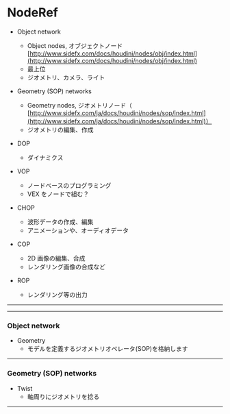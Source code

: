 # NodeRef  



- Object network   
  - Object nodes, オブジェクトノード [http://www.sidefx.com/docs/houdini/nodes/obj/index.html](http://www.sidefx.com/docs/houdini/nodes/obj/index.html)
  - 最上位  
  - ジオメトリ、カメラ、ライト  

- Geometry (SOP) networks  
  - Geometry nodes, ジオメトリノード（ [http://www.sidefx.com/ja/docs/houdini/nodes/sop/index.html](http://www.sidefx.com/ja/docs/houdini/nodes/sop/index.html)）   
  - ジオメトリの編集、作成  

- DOP  
  - ダイナミクス  

- VOP  
  - ノードベースのプログラミング  
  - VEX をノードで組む？  

- CHOP  
  - 波形データの作成、編集  
  - アニメーションや、オーディオデータ  

- COP  
  - 2D 画像の編集、合成  
  - レンダリング画像の合成など  

- ROP  
  - レンダリング等の出力  



---  

---  


### Object network   


- Geometry  
  - モデルを定義するジオメトリオペレータ(SOP)を格納します  


---  


### Geometry (SOP) networks  

- Twist  
  - 軸周りにジオメトリを捻る


---  

